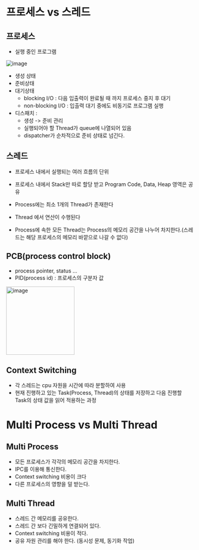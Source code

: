 # 프로세스 vs 스레드

## 프로세스
- 실행 중인 프로그램

![image](https://github.com/SoftwareMaestro-Backend-Study/cs-study/assets/61899645/f08f31fc-b8bc-4d1c-ad81-d6c0646904f0)
- 생성 상태
- 준비상태
- 대기상태
  - blocking I/O : 다음 입출력이 완료될 때 까지 프로세스 중지 후 대기
  - non-blocking I/O : 입출력 대기 중에도 비동기로 프로그램 실행
- 디스패치 :
  - 생성 -> 준비 관리
  - 실행되어야 할 Thread가 queue에 나열되어 있음
  - dispatcher가 순차적으로 준비 상태로 넘긴다.


## 스레드
- 프로세스 내에서 실행되는 여러 흐름의 단위
- 프로세스 내에서 Stack만 따로 할당 받고 Program Code, Data, Heap 영역은 공유

- Process에는 최소 1개의 Thread가 존재한다
- Thread 에서 연산이 수행된다
- Process에 속한 모든 Thread는 Process의 메모리 공간을 나누어 차지한다.(스레드는 해당 프로세스의 메모리 바깥으로 나갈 수 없다)

## PCB(process control block)
- process pointer, status ...
- PID(process id) : 프로세스의 구분자 값

<img width="183" alt="image" src="https://github.com/SoftwareMaestro-Backend-Study/cs-study/assets/61899645/9865a832-0eb6-4004-abc0-13aa09e735a8">


## Context Switching
- 각 스레드는 cpu 자원을 시간에 따라 분할하여 사용
- 현재 진행하고 있는 Task(Process, Thread)의 상태를 저장하고 다음 진행할 Task의 상태 값을 읽어 적용하는 과정

# Multi Process vs Multi Thread

## Multi Process
- 모든 프로세스가 각각의 메모리 공간을 차지한다.
- IPC를 이용해 통신한다.
- Context switching 비용이 크다
- 다른 프로세스의 영향을 덜 받는다.

## Multi Thread
- 스레드 간 메모리를 공유한다.
- 스레드 간 보다 긴밀하게 연결되어 있다.
- Context switching 비용이 적다.
- 공유 자원 관리를 해야 한다. (동시성 문제, 동기화 작업)
